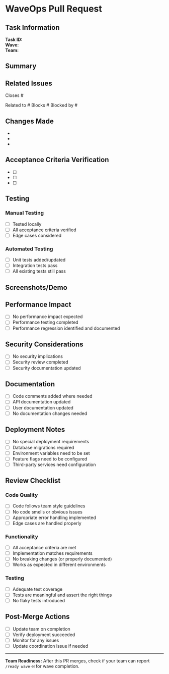 # WaveOps Pull Request

## Task Information
**Task ID:** <!-- F001, B002, Q003, etc. -->  
**Wave:** <!-- Wave number this belongs to -->  
**Team:** <!-- Frontend, Backend, QA, etc. -->

## Summary
<!-- Brief description of what this PR implements -->

## Related Issues
Closes #<!-- Issue number for the task -->

<!-- If this PR relates to other issues, list them here -->
Related to #
Blocks #
Blocked by #

## Changes Made
<!-- List the key changes in this PR -->
- 
- 
- 

## Acceptance Criteria Verification
<!-- Copy acceptance criteria from the task issue and check them off -->
- [ ] 
- [ ] 
- [ ] 

## Testing
<!-- Describe how this was tested -->
### Manual Testing
- [ ] Tested locally
- [ ] All acceptance criteria verified
- [ ] Edge cases considered

### Automated Testing  
- [ ] Unit tests added/updated
- [ ] Integration tests pass
- [ ] All existing tests still pass

## Screenshots/Demo
<!-- Add screenshots for UI changes or link to demo video -->

## Performance Impact
<!-- Describe any performance considerations -->
- [ ] No performance impact expected
- [ ] Performance testing completed
- [ ] Performance regression identified and documented

## Security Considerations
<!-- Any security implications of this change -->
- [ ] No security implications
- [ ] Security review completed
- [ ] Security documentation updated

## Documentation
<!-- What documentation was updated -->
- [ ] Code comments added where needed
- [ ] API documentation updated
- [ ] User documentation updated
- [ ] No documentation changes needed

## Deployment Notes
<!-- Any special deployment considerations -->
- [ ] No special deployment requirements
- [ ] Database migrations required
- [ ] Environment variables need to be set
- [ ] Feature flags need to be configured
- [ ] Third-party services need configuration

## Review Checklist
<!-- For the reviewer -->
### Code Quality
- [ ] Code follows team style guidelines
- [ ] No code smells or obvious issues
- [ ] Appropriate error handling implemented
- [ ] Edge cases are handled properly

### Functionality
- [ ] All acceptance criteria are met
- [ ] Implementation matches requirements
- [ ] No breaking changes (or properly documented)
- [ ] Works as expected in different environments

### Testing
- [ ] Adequate test coverage
- [ ] Tests are meaningful and assert the right things
- [ ] No flaky tests introduced

## Post-Merge Actions
<!-- What needs to happen after this merges -->
- [ ] Update team on completion
- [ ] Verify deployment succeeded
- [ ] Monitor for any issues
- [ ] Update coordination issue if needed

---

**Team Readiness:** After this PR merges, check if your team can report `/ready wave-N` for wave completion.